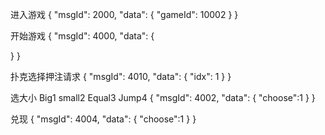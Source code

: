 进入游戏
{
"msgId": 2000,
"data": {
"gameId": 10002
}
}


开始游戏
{
"msgId": 4000,
"data": {

}
}


扑克选择押注请求
{
"msgId": 4010,
"data": {
    "idx": 1
}
}


选大小 Big1 small2 Equal3 Jump4
{
"msgId": 4002,
"data": {
    "choose":1
}
}




兑现
{
"msgId": 4004,
"data": {
"choose":1
}
}
